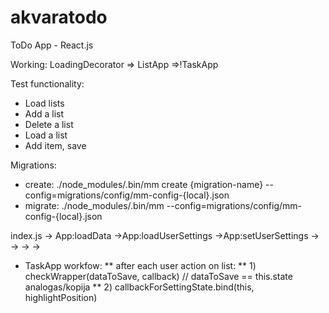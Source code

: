 # akvaratodo
ToDo App - React.js

Working:
LoadingDecorator => ListApp =>!TaskApp

Test functionality:
* Load lists
* Add a list
* Delete a list
* Load a list
* Add item, save

Migrations:
* create:  ./node_modules/.bin/mm create {migration-name} --config=migrations/config/mm-config-{local}.json
* migrate: ./node_modules/.bin/mm --config=migrations/config/mm-config-{local}.json

index.js -> App:loadData ->App:loadUserSettings ->App:setUserSettings -> -> -> ->





* TaskApp workfow:
** after each user action on list:
** 1) checkWrapper(dataToSave, callback) // dataToSave == this.state analogas/kopija
** 2) callbackForSettingState.bind(this, highlightPosition)

